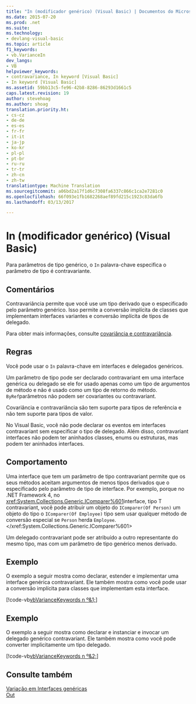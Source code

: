 ```yaml
---
title: "In (modificador genérico) (Visual Basic) | Documentos do Microsoft"
ms.date: 2015-07-20
ms.prod: .net
ms.suite: 
ms.technology:
- devlang-visual-basic
ms.topic: article
f1_keywords:
- vb.VarianceIn
dev_langs:
- VB
helpviewer_keywords:
- contravariance, In keyword [Visual Basic]
- In keyword [Visual Basic]
ms.assetid: 59bb13c5-fe96-42b8-8286-86293d1661c5
caps.latest.revision: 19
author: stevehoag
ms.author: shoag
translation.priority.ht:
- cs-cz
- de-de
- es-es
- fr-fr
- it-it
- ja-jp
- ko-kr
- pl-pl
- pt-br
- ru-ru
- tr-tr
- zh-cn
- zh-tw
translationtype: Machine Translation
ms.sourcegitcommit: a06bd2a17f1d6c7308fa6337c866c1ca2e7281c0
ms.openlocfilehash: 66f093e1fb1682268aef89fd215c1923c83da6fb
ms.lasthandoff: 03/13/2017

---
```

# <a name="in-generic-modifier-visual-basic"></a>In (modificador genérico) (Visual Basic)
Para parâmetros de tipo genérico, o `In` palavra-chave especifica o parâmetro de tipo é contravariante.  
  
## <a name="remarks"></a>Comentários  
 Contravariância permite que você use um tipo derivado que o especificado pelo parâmetro genérico. Isso permite a conversão implícita de classes que implementam interfaces variantes e conversão implícita de tipos de delegado.  
  
 Para obter mais informações, consulte [covariância e contravariância](http://msdn.microsoft.com/library/a58cc086-276f-4f91-a366-85b7f95f38b8).  
  
## <a name="rules"></a>Regras  
 Você pode usar o `In` palavra-chave em interfaces e delegados genéricos.  
  
 Um parâmetro de tipo pode ser declarado contravariant em uma interface genérica ou delegado se ele for usado apenas como um tipo de argumentos de método e não é usado como um tipo de retorno do método. `ByRef`parâmetros não podem ser covariantes ou contravariant.  
  
 Covariância e contravariância são tem suporte para tipos de referência e não tem suporte para tipos de valor.  
  
 No Visual Basic, você não pode declarar os eventos em interfaces contravariant sem especificar o tipo de delegado. Além disso, contravariant interfaces não podem ter aninhados classes, enums ou estruturas, mas podem ter aninhados interfaces.  
  
## <a name="behavior"></a>Comportamento  
 Uma interface que tem um parâmetro de tipo contravariant permite que os seus métodos aceitam argumentos de menos tipos derivados que o especificado pelo parâmetro de tipo de interface. Por exemplo, porque no .NET Framework 4, no <xref:System.Collections.Generic.IComparer%601>interface, tipo T contravariant, você pode atribuir um objeto do `IComparer(Of Person)` um objeto do tipo o `IComparer(Of Employee)` tipo sem usar qualquer método de conversão especial se `Person` herda `Employee`.</xref:System.Collections.Generic.IComparer%601>  
  
 Um delegado contravariant pode ser atribuído a outro representante do mesmo tipo, mas com um parâmetro de tipo genérico menos derivado.  
  
## <a name="example"></a>Exemplo  
 O exemplo a seguir mostra como declarar, estender e implementar uma interface genérica contravariant. Ele também mostra como você pode usar a conversão implícita para classes que implementam esta interface.  
  
 [!code-vb[vbVarianceKeywords n º&1;](../../../visual-basic/language-reference/modifiers/codesnippet/VisualBasic/in-generic-modifier_1.vb)]  
  
## <a name="example"></a>Exemplo  
 O exemplo a seguir mostra como declarar e instanciar e invocar um delegado genérico contravariant. Ele também mostra como você pode converter implicitamente um tipo delegado.  
  
 [!code-vb[vbVarianceKeywords n º&2;](../../../visual-basic/language-reference/modifiers/codesnippet/VisualBasic/in-generic-modifier_2.vb)]  
  
## <a name="see-also"></a>Consulte também  
 [Variação em Interfaces genéricas](http://msdn.microsoft.com/library/e14322da-1db3-42f2-9a67-397daddd6b6a)   
 [Out](../../../visual-basic/language-reference/modifiers/out-generic-modifier.md)
